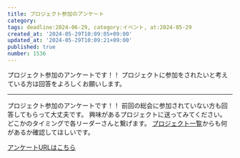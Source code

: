 ```yaml
---
title: プロジェクト参加のアンケート
category:
tags: deadline:2024-06-29, category:イベント, at:2024-05-29
created_at: '2024-05-29T10:09:05+09:00'
updated_at: '2024-05-29T10:09:21+09:00'
published: true
number: 1536
---
```


プロジェクト参加のアンケートです！！
プロジェクトに参加をされたいと考えている方は回答をよろしくお願いします。

---

プロジェクト参加のアンケートです！！
前回の総会に参加されていない方も回答してもらって大丈夫です。
興味があるプロジェクトに送ってみてください。
どこかのタイミングで各リーダーさんと繋げます。
[プロジェクト一覧](https://url.sysken.net/slide-project-2024)からも何があるか確認してほしいです。

[アンケートURLはこちら](https://url.sysken.net/which-project-join)
